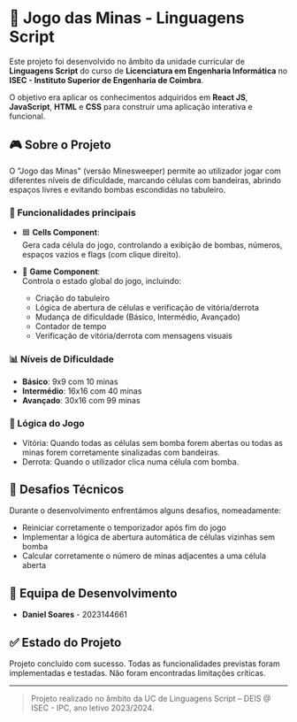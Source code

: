 # 🧨 Jogo das Minas - Linguagens Script

Este projeto foi desenvolvido no âmbito da unidade curricular de **Linguagens Script** do curso de **Licenciatura em Engenharia Informática** no **ISEC - Instituto Superior de Engenharia de Coimbra**.

O objetivo era aplicar os conhecimentos adquiridos em **React JS**, **JavaScript**, **HTML** e **CSS** para construir uma aplicação interativa e funcional.

## 🎮 Sobre o Projeto

O "Jogo das Minas" (versão Minesweeper) permite ao utilizador jogar com diferentes níveis de dificuldade, marcando células com bandeiras, abrindo espaços livres e evitando bombas escondidas no tabuleiro.

### 🔧 Funcionalidades principais

- 🟦 **Cells Component**:  
  Gera cada célula do jogo, controlando a exibição de bombas, números, espaços vazios e flags (com clique direito).
  
- 🧠 **Game Component**:  
  Controla o estado global do jogo, incluindo:
  - Criação do tabuleiro
  - Lógica de abertura de células e verificação de vitória/derrota
  - Mudança de dificuldade (Básico, Intermédio, Avançado)
  - Contador de tempo
  - Verificação de vitória/derrota com mensagens visuais

### 📊 Níveis de Dificuldade

- **Básico**: 9x9 com 10 minas  
- **Intermédio**: 16x16 com 40 minas  
- **Avançado**: 30x16 com 99 minas  

### 🧠 Lógica do Jogo

- Vitória: Quando todas as células sem bomba forem abertas ou todas as minas forem corretamente sinalizadas com bandeiras.
- Derrota: Quando o utilizador clica numa célula com bomba.

## 🚀 Desafios Técnicos

Durante o desenvolvimento enfrentámos alguns desafios, nomeadamente:
- Reiniciar corretamente o temporizador após fim do jogo
- Implementar a lógica de abertura automática de células vizinhas sem bomba
- Calcular corretamente o número de minas adjacentes a uma célula aberta

## 👥 Equipa de Desenvolvimento

- **Daniel Soares** - 2023144661

## ✅ Estado do Projeto

Projeto concluído com sucesso. Todas as funcionalidades previstas foram implementadas e testadas. Não foram encontradas limitações críticas.

---

> Projeto realizado no âmbito da UC de Linguagens Script – DEIS @ ISEC - IPC, ano letivo 2023/2024.
